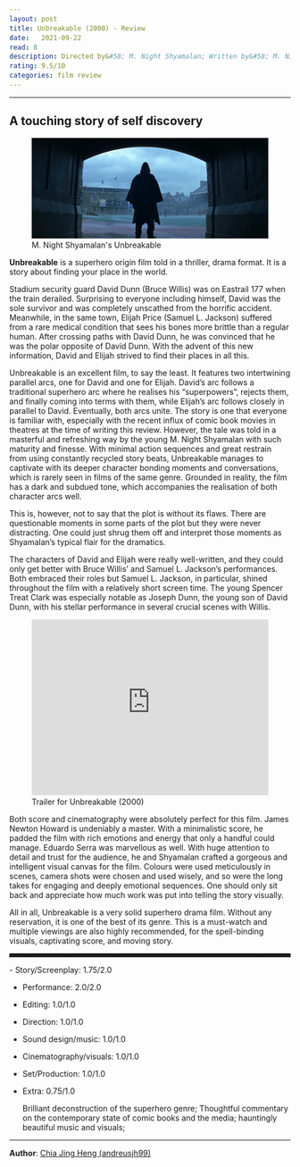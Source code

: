 ```yaml
---
layout: post
title: Unbreakable (2000) - Review
date:   2021-09-22
read: 8
description: Directed by&#58; M. Night Shyamalan; Written by&#58; M. Night Shyamalan 
rating: 9.5/10
categories: film review
---
```


---

## A touching story of self discovery

<figure class="film">
  <img src="/assets/images/posts/4_R_Unbreakable/post.jpg" alt="Unbreakable movie still">
  <figcaption>M. Night Shyamalan's Unbreakable </figcaption>
</figure>

**Unbreakable** is a superhero origin film told in a thriller, drama format. It is a story about finding your place in the world. 

Stadium security guard David Dunn (Bruce Willis) was on Eastrail 177 when the train derailed. Surprising to everyone including himself, David was the sole survivor and was completely unscathed from the horrific accident. Meanwhile, in the same town, Elijah Price (Samuel L. Jackson) suffered from a rare medical condition that sees his bones more brittle than a regular human. After crossing paths with David Dunn, he was convinced that he was the polar opposite of David Dunn. With the advent of this new information, David and Elijah strived to find their places in all this. 

Unbreakable is an excellent film, to say the least. It features two intertwining parallel arcs, one for David and one for Elijah. David’s arc follows a traditional superhero arc where he realises his “superpowers”, rejects them, and finally coming into terms with them, while Elijah’s arc follows closely in parallel to David. Eventually, both arcs unite. The story is one that everyone is familiar with, especially with the recent influx of comic book movies in theatres at the time of writing this review. However, the tale was told in a masterful and refreshing way by the young M. Night Shyamalan with such maturity and finesse. With minimal action sequences and great restrain from using constantly recycled story beats, Unbreakable manages to captivate with its deeper character bonding moments and conversations, which is rarely seen in films of the same genre. Grounded in reality, the film has a dark and subdued tone, which accompanies the realisation of both character arcs well. 

This is, however, not to say that the plot is without its flaws. There are questionable moments in some parts of the plot but they were never distracting. One could just shrug them off and interpret those moments as Shyamalan’s typical flair for the dramatics. 

The characters of David and Elijah were really well-written, and they could only get better with Bruce Willis’ and Samuel L. Jackson’s performances. Both embraced their roles but Samuel L. Jackson, in particular, shined throughout the film with a relatively short screen time. The young Spencer Treat Clark was especially notable as Joseph Dunn, the young son of David Dunn, with his stellar performance in several crucial scenes with Willis. 

<figure>
  <iframe width="100%" height="315" src="https://www.youtube.com/embed/fNeCB2ALNoA?controls=0" title="YouTube video player" frameborder="0" allow="accelerometer; autoplay; clipboard-write; encrypted-media; gyroscope; picture-in-picture; web-share" allowfullscreen></iframe>
  <figcaption>Trailer for Unbreakable (2000)</figcaption>
</figure>

Both score and cinematography were absolutely perfect for this film. James Newton Howard is undeniably a master. With a minimalistic score, he padded the film with rich emotions and energy that only a handful could manage. Eduardo Serra was marvellous as well. With huge attention to detail and trust for the audience, he and Shyamalan crafted a gorgeous and intelligent visual canvas for the film. Colours were used meticulously in scenes, camera shots were chosen and used wisely, and so were the long takes for engaging and deeply emotional sequences. One should only sit back and appreciate how much work was put into telling the story visually. 

All in all, Unbreakable is a very solid superhero drama film. Without any reservation, it is one of the best of its genre. This is a must-watch and multiple viewings are also highly recommended, for the spell-binding visuals, captivating score, and moving story.

<hr style="border-style: dashed">
- Story/Screenplay: 1.75/2.0

- Performance: 2.0/2.0

- Editing: 1.0/1.0

- Direction: 1.0/1.0

- Sound design/music: 1.0/1.0

- Cinematography/visuals: 1.0/1.0

- Set/Production: 1.0/1.0

- Extra: 0.75/1.0
  
  Brilliant deconstruction of the superhero genre; Thoughtful commentary on the contemporary state of comic books and the media; hauntingly beautiful music and visuals; 

---

**Author**: <a href="https://github.com/andreusjh99" target="_blank">Chia Jing Heng (andreusjh99)</a>